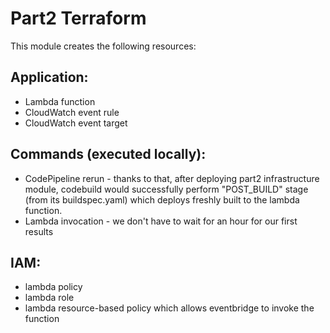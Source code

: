 # Part2 Terraform
This module creates the following resources:
## Application:
- Lambda function
- CloudWatch event rule
- CloudWatch event target
## Commands (executed locally):
- CodePipeline rerun - thanks to that, after deploying part2 infrastructure module, codebuild would successfully perform "POST_BUILD" stage (from its buildspec.yaml) which deploys freshly built to the lambda function.
- Lambda invocation - we don't have to wait for an hour for our first results
## IAM:
- lambda policy
- lambda role
- lambda resource-based policy which allows eventbridge to invoke the function